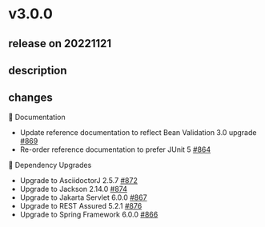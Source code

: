 # v3.0.0

## release on 20221121

## description

## changes

📔 Documentation

* Update reference documentation to reflect Bean Validation 3.0 upgrade <a href="https://github.com/spring-projects/spring-restdocs/issues/869" data-hovercard-type="issue" data-hovercard-url="/spring-projects/spring-restdocs/issues/869/hovercard">#869</a>
* Re-order reference documentation to prefer JUnit 5 <a href="https://github.com/spring-projects/spring-restdocs/issues/864" data-hovercard-type="issue" data-hovercard-url="/spring-projects/spring-restdocs/issues/864/hovercard">#864</a>

🔨 Dependency Upgrades

* Upgrade to AsciidoctorJ 2.5.7 <a href="https://github.com/spring-projects/spring-restdocs/issues/872" data-hovercard-type="issue" data-hovercard-url="/spring-projects/spring-restdocs/issues/872/hovercard">#872</a>
* Upgrade to Jackson 2.14.0 <a href="https://github.com/spring-projects/spring-restdocs/issues/874" data-hovercard-type="issue" data-hovercard-url="/spring-projects/spring-restdocs/issues/874/hovercard">#874</a>
* Upgrade to Jakarta Servlet 6.0.0 <a href="https://github.com/spring-projects/spring-restdocs/issues/867" data-hovercard-type="issue" data-hovercard-url="/spring-projects/spring-restdocs/issues/867/hovercard">#867</a>
* Upgrade to REST Assured 5.2.1 <a href="https://github.com/spring-projects/spring-restdocs/issues/876" data-hovercard-type="issue" data-hovercard-url="/spring-projects/spring-restdocs/issues/876/hovercard">#876</a>
* Upgrade to Spring Framework 6.0.0 <a href="https://github.com/spring-projects/spring-restdocs/issues/866" data-hovercard-type="issue" data-hovercard-url="/spring-projects/spring-restdocs/issues/866/hovercard">#866</a>

